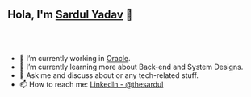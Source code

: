## Hola, I'm [Sardul Yadav](https://thesardul.com/) 👋

<br/>
<br/>


- 🔭 I’m currently working in [Oracle](https://www.oracle.com/).
- 🌱 I’m currently learning more about Back-end and System Designs.
- 💬 Ask me and discuss about  or any tech-related stuff.
- 📫 How to reach me: [LinkedIn - @thesardul](https://www.linkedin.com/in/thesardul/)